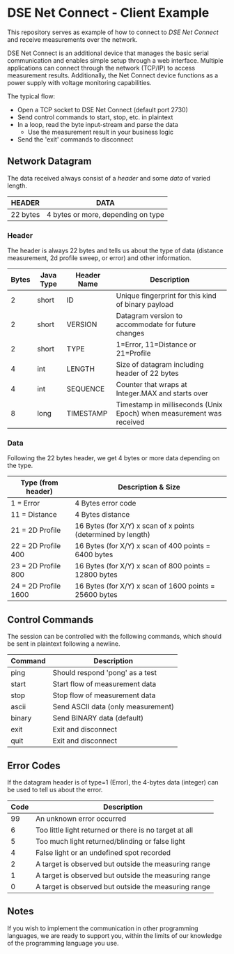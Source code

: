 # DSE Net Connect - Client Example  

This repository serves as example of how to connect to _DSE Net Connect_ and receive measurements over the network.

DSE Net Connect is an additional device that manages the basic serial communication and enables simple setup through a web interface. Multiple applications can connect through the network (TCP/IP) to access measurement results. Additionally, the Net Connect device functions as a power supply with voltage monitoring capabilities.

The typical flow:

- Open a TCP socket to DSE Net Connect (default port 2730) 
- Send control commands to start, stop, etc. in plaintext
- In a loop, read the byte input-stream and parse the data
  - Use the measurement result in your business logic 
- Send the 'exit' commands to disconnect 


## Network Datagram

The data received always consist of a _header_ and some _data_ of varied length.

| HEADER   | DATA                               |
|----------|------------------------------------| 
| 22 bytes | 4 bytes or more, depending on type |


### Header

The header is always 22 bytes and tells us about the type of data (distance measurement, 2d profile sweep, or error) and other information.

| Bytes | Java Type | Header Name | Description                                                          |
|-------|-----------|-------------|----------------------------------------------------------------------|
| 2     | short     | ID          | Unique fingerprint for this kind of binary payload                   |
| 2     | short     | VERSION     | Datagram version to accommodate for future changes                   |
| 2     | short     | TYPE        | 1=Error, 11=Distance or 21=Profile                                   |
| 4     | int       | LENGTH      | Size of datagram including header of 22 bytes                        |
| 4     | int       | SEQUENCE    | Counter that wraps at Integer.MAX and starts over          |
| 8     | long      | TIMESTAMP   | Timestamp in milliseconds (Unix Epoch) when measurement was received |



### Data

Following the 22 bytes header, we get 4 bytes or more data depending on the type.

| Type (from header)   | Description & Size                                           |
|----------------------|--------------------------------------------------------------| 
| 1 = Error            | 4 Bytes error code                                           |
| 11 = Distance        | 4 Bytes distance                                             |
| 21 = 2D Profile      | 16 Bytes (for X/Y) x scan of x points (determined by length) |
| 22 = 2D Profile 400  | 16 Bytes (for X/Y) x scan of 400 points = 6400 bytes         |
| 23 = 2D Profile 800  | 16 Bytes (for X/Y) x scan of 800 points = 12800 bytes        |
| 24 = 2D Profile 1600 | 16 Bytes (for X/Y) x scan of 1600 points = 25600 bytes       |



 ## Control Commands

The session can be controlled with the following commands, which should be sent in plaintext following a newline.

| Command | Description                         |
|---------|-------------------------------------| 
| ping    | Should respond 'pong' as a test     |
| start   | Start flow of measurement data      |
| stop    | Stop flow of measurement data       |
| ascii   | Send ASCII data (only measurement)  |
| binary  | Send BINARY data (default)          |
| exit    | Exit and disconnect                 |                           |
| quit    | Exit and disconnect                 |


## Error Codes

If the datagram header is of type=1 (Error), the 4-bytes data (integer) can be used to tell us about the error.

| Code | Description                                            |
|------|--------------------------------------------------------| 
| 99   | An unknown error occurred                              |
| 6    | Too little light returned or there is no target at all |
| 5    | Too much light returned/blinding or false light        |
| 4    | False light or an undefined spot recorded              |
| 2    | A target is observed but outside the measuring range   |
| 1    | A target is observed but outside the measuring range   |
| 0    | A target is observed but outside the measuring range   |

## Notes

If you wish to implement the communication in other programming languages, we are ready to support you, within the limits of our knowledge of the programming language you use.
